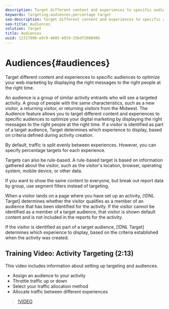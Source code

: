 ```yaml
---
description: Target different content and experiences to specific audiences to optimize your web marketing by displaying the right messages to the right people at the right time.
keywords: Targeting;audiences;percentage target
seo-description: Target different content and experiences to specific audiences to optimize your web marketing by displaying the right messages to the right people at the right time.
seo-title: Audiences
solution: Target
title: Audiences
uuid: 12317898-e9c9-4605-b659-25bdf200849b
---
```


# Audiences{#audiences}

Target different content and experiences to specific audiences to optimize your web marketing by displaying the right messages to the right people at the right time.

An audience is a group of similar activity entrants who will see a targeted activity.  A group of people with the same characteristics, such as a new visitor, a returning visitor, or returning visitors from the Midwest. The Audience feature allows you to target different content and experiences to specific audiences to optimize your digital marketing by displaying the right messages to the right people at the right time. If a visitor is identified as part of a target audience, Target determines which experience to display, based on criteria defined during activity creation.

By default, traffic is split evenly between experiences. However, you can specify percentage targets for each experience.

Targets can also be rule-based. A rule-based target is based on information gathered about the visitor, such as the visitor's location, browser, operating system, mobile device, or other data.

If you want to show the same content to everyone, but break out report data by group, use segment filters instead of targeting.

When a visitor lands on a page where you have set up an activity, [!DNL Target] determines whether the visitor qualifies as a member of an audience that has been identified for the activity. If the visitor cannot be identified as a member of a target audience, that visitor is shown default content and is not included in the reports for the activity.

If the visitor is identified as part of a target audience, [!DNL Target] determines which experience to display, based on the criteria established when the activity was created.

## Training Video: Activity Targeting (2:13)

This video includes information about setting up targeting and audiences.

* Assign an audience to your activity 
* Throttle traffic up or down 
* Select your traffic allocation method 
* Allocate traffic between different experiences

>[!VIDEO](https://video.tv.adobe.com/v/17385) 
